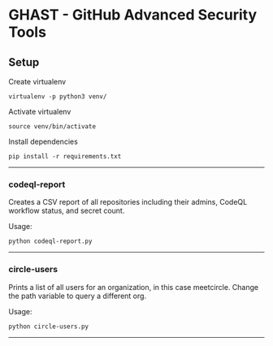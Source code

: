 # GHAST - GitHub Advanced Security Tools

## Setup

Create virtualenv

``` virtualenv -p python3 venv/ ```

Activate virtualenv

``` source venv/bin/activate ```

Install dependencies

``` pip install -r requirements.txt ```


---
### codeql-report
Creates a CSV report of all repositories including their admins, CodeQL workflow status, and secret count.

Usage:

``` python codeql-report.py ```

---

### circle-users
Prints a list of all users for an organization, in this case meetcircle.  Change the path variable to query a different org.

Usage:

``` python circle-users.py ```

---
